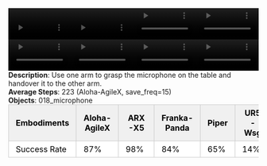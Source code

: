 <!DOCTYPE html>
<html lang="en">
<body>
    <div style="display: flex;">
        <video src="../task_video_clean/handover_mic/aloha-agilex_head.mp4" controls loop muted autoplay style="width: 25%;"></video>
        <video src="../task_video_clean/handover_mic/franka-panda_head.mp4" controls loop muted autoplay style="width: 25%;"></video>
        <video src="../task_video_clean/handover_mic/ARX-X5_head.mp4" controls loop muted autoplay style="width: 25%;"></video>
        <video src="../task_video_clean/handover_mic/ur5-wsg_head.mp4" controls loop muted autoplay style="width: 25%;"></video>
    </div>
    <div style="display: flex;">
        <video src="../task_video_clean/handover_mic/aloha-agilex_world.mp4" controls loop muted autoplay style="width: 25%;"></video>
        <video src="../task_video_clean/handover_mic/franka-panda_world.mp4" controls loop muted autoplay style="width: 25%;"></video>
        <video src="../task_video_clean/handover_mic/ARX-X5_world.mp4" controls loop muted autoplay style="width: 25%;"></video>
        <video src="../task_video_clean/handover_mic/ur5-wsg_world.mp4" controls loop muted autoplay style="width: 25%;"></video>
    </div>
    <b>Description</b>: Use one arm to grasp the microphone on the table and handover it to the other arm.<br>
    <b>Average Steps</b>: 223 (Aloha-AgileX, save_freq=15)<br>
    <b>Objects</b>: 018_microphone<br>
    <table style="margin:0 auto;border-collapse:collapse;width:auto;min-width:180px;background-color:white;">
        <thead>
            <tr style="background:#f0f0f0;">
                <th style="border:1px solid #ccc;padding:6px 14px;color:black;">Embodiments</th>
                <th style="border:1px solid #ccc;padding:6px 14px;color:black;">Aloha-AgileX</th>
                <th style="border:1px solid #ccc;padding:6px 14px;color:black;">ARX-X5</th>
                <th style="border:1px solid #ccc;padding:6px 14px;color:black;">Franka-Panda</th>
                <th style="border:1px solid #ccc;padding:6px 14px;color:black;">Piper</th>
                <th style="border:1px solid #ccc;padding:6px 14px;color:black;">UR5-Wsg</th>
            </tr>
        </thead>
        <tbody>
            <tr style="background:white;">
                <td style="border:1px solid #ccc;padding:6px 14px;color:black;">Success Rate</td>
                <td style="border:1px solid #ccc;padding:6px 14px;color:black;">87%</td>
                <td style="border:1px solid #ccc;padding:6px 14px;color:black;">98%</td>
                <td style="border:1px solid #ccc;padding:6px 14px;color:black;">84%</td>
                <td style="border:1px solid #ccc;padding:6px 14px;color:black;">65%</td>
                <td style="border:1px solid #ccc;padding:6px 14px;color:black;">14%</td>
            </tr>
        </tbody>
    </table>
</body>
</html>
